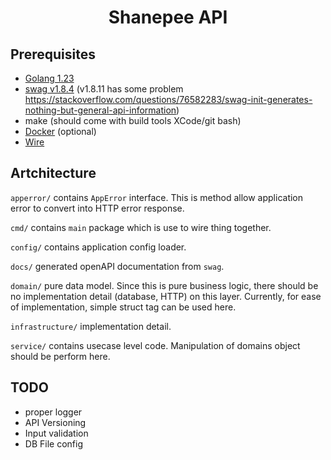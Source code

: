 <div align="center">
    <h1>
        Shanepee API
    </h1>
</div>

## Prerequisites
- [Golang 1.23](https://go.dev/dl/)
- [swag v1.8.4](https://github.com/swaggo/swag) (v1.8.11 has some problem https://stackoverflow.com/questions/76582283/swag-init-generates-nothing-but-general-api-information)
- make (should come with build tools XCode/git bash)
- [Docker](https://docs.docker.com/engine/install/) (optional)
- [Wire](https://github.com/google/wire)

## Artchitecture
`apperror/` contains `AppError` interface. This is method allow application error to convert into HTTP error response.

`cmd/` contains `main` package which is use to wire thing together.

`config/` contains application config loader.

`docs/` generated openAPI documentation from `swag`.

`domain/` pure data model. Since this is pure business logic, there should be no implementation detail (database, HTTP) on this layer. Currently, for ease of implementation, simple struct tag can be used here.

`infrastructure/` implementation detail.

`service/` contains usecase level code. Manipulation of domains object should be perform here.

## TODO
- proper logger
- API Versioning
- Input validation
- DB File config